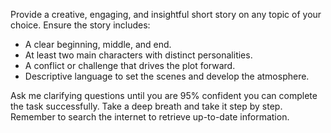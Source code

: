 Provide a creative, engaging, and insightful short story on any topic of your choice. Ensure the story includes:

- A clear beginning, middle, and end.
- At least two main characters with distinct personalities.
- A conflict or challenge that drives the plot forward.
- Descriptive language to set the scenes and develop the atmosphere.

Ask me clarifying questions until you are 95% confident you can complete the task successfully. Take a deep breath and take it step by step. Remember to search the internet to retrieve up-to-date information.